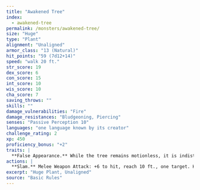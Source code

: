 ```yaml
---
title: "Awakened Tree"
index:
  - awakened-tree
permalink: /monsters/awakened-tree/
size: "Huge"
type: "Plant"
alignment: "Unaligned"
armor_class: "13 (Natural)"
hit_points: "59 (7d12+14)"
speed: "walk 20 ft."
str_score: 19
dex_score: 6
con_score: 15
int_score: 10
wis_score: 10
cha_score: 7
saving_throws: ""
skills: ""
damage_vulnerabilities: "Fire"
damage_resistances: "Bludgeoning, Piercing"
senses: "Passive Perception 10"
languages: "one language known by its creator"
challenge_rating: 2
xp: 450
proficiency_bonus: "+2"
traits: |
  **False Appearance.** While the tree remains motionless, it is indistinguishable from a normal tree.
actions: |
  **Slam.** Melee Weapon Attack: +6 to hit, reach 10 ft., one target. Hit: 14 (3d6 + 4) bludgeoning damage.
excerpt: "Huge Plant, Unaligned"
source: "Basic Rules"
---
```

